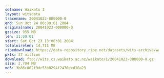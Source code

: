 ```yaml
---
setname: Waikato I
layout: witsdata
tracename: 20041023-000000-0
end: Sun Oct 24 00:00:01 2004
originalname: 20041023-000000-0
gzsize: 955 MB
len: 11:00:01
start: Sat Oct 23 13:00:01 2004
totalwirelen: 14,711 MB
ripedownload: https://data-repository.ripe.net/datasets/wits-archive/waikato/1/20041023-000000-0.gz
pkts: 37 million
download: ftp://wits.cs.waikato.ac.nz/waikato/1/20041023-000000-0.gz
size: 2,704 MB
md5: 3b86c002f9dc53b0294f2470eed10a23
---
```

